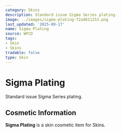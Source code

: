 ```yaml
---
category: Skins
description: Standard issue Sigma Series plating.
image: ../images/sigma-plating-f2ad611253.png
last_updated: '2025-09-17'
name: Sigma Plating
source: WFCD
tags:
- Skin
- Skins
tradable: false
type: Skin
---
```


# Sigma Plating

Standard issue Sigma Series plating.

## Cosmetic Information

**Sigma Plating** is a skin cosmetic item for Skins.

